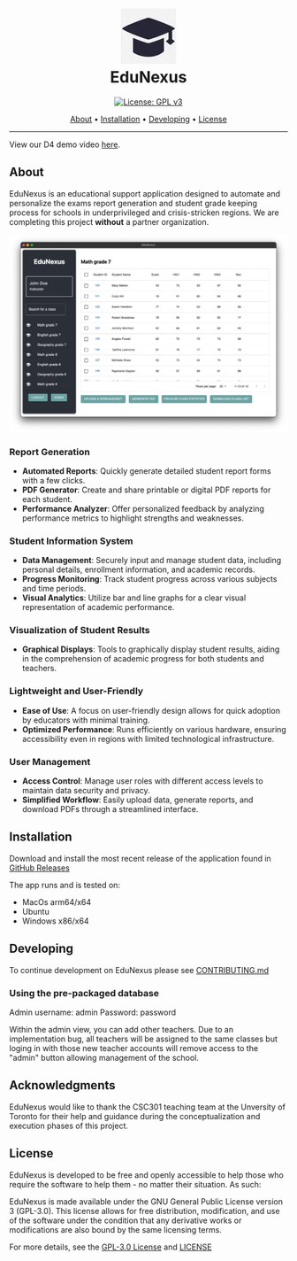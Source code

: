 <div align="center">
  <h1>
    <img width="100" height="100" src="pic/logo.webp" alt="EduNexus Logo"><br>
    EduNexus
  </h1>
  
  [![License: GPL v3](https://img.shields.io/badge/License-GPLv3-blue.svg)](https://www.gnu.org/licenses/gpl-3.0)

  [About](#about) • [Installation](#installation) • [Developing](#developing) • [License](#license)

  <hr />
</div>


View our D4 demo video [here](https://youtu.be/Wcgy5u6DdR0).

## About
EduNexus is an educational support application designed to automate and personalize the exams report generation and student grade keeping process for schools in underprivileged and crisis-stricken regions. We are completing this project **without** a partner organization.

![EduNexus Screenshot](pic/application_screenshot.webp)

### Report Generation
- **Automated Reports**: Quickly generate detailed student report forms with a few clicks.
- **PDF Generator**: Create and share printable or digital PDF reports for each student.
- **Performance Analyzer**: Offer personalized feedback by analyzing performance metrics to highlight strengths and weaknesses.

### Student Information System
- **Data Management**: Securely input and manage student data, including personal details, enrollment information, and academic records.
- **Progress Monitoring**: Track student progress across various subjects and time periods.
- **Visual Analytics**: Utilize bar and line graphs for a clear visual representation of academic performance.

### Visualization of Student Results
- **Graphical Displays**: Tools to graphically display student results, aiding in the comprehension of academic progress for both students and teachers.

### Lightweight and User-Friendly
- **Ease of Use**: A focus on user-friendly design allows for quick adoption by educators with minimal training.
- **Optimized Performance**: Runs efficiently on various hardware, ensuring accessibility even in regions with limited technological infrastructure.

### User Management
- **Access Control**: Manage user roles with different access levels to maintain data security and privacy.
- **Simplified Workflow**: Easily upload data, generate reports, and download PDFs through a streamlined interface.



## Installation
Download and install the most recent release of the application found in [GitHub Releases](https://github.com/csc301-2024-s/deliverable-1-37-edunexus/releases/latest)

The app runs and is tested on:
- MacOs arm64/x64
- Ubuntu
- Windows x86/x64

## Developing
To continue development on EduNexus please see [CONTRIBUTING.md](./CONTRIBUTING.md)

### Using the pre-packaged database
Admin username: admin
Password: password

Within the admin view, you can add other teachers. Due to an implementation bug, all teachers will be assigned to the same classes but loging in with those new teacher accounts will remove access to the "admin" button allowing management of the school.

## Acknowledgments

EduNexus would like to thank the CSC301 teaching team at the Unversity of Toronto for their help and guidance during the conceptualization and execution phases of this project.


## License
EduNexus is developed to be free and openly accessible to help those who require the software to help them - no matter their situation. As such:

EduNexus is made available under the GNU General Public License version 3 (GPL-3.0). This license allows for free distribution, modification, and use of the software under the condition that any derivative works or modifications are also bound by the same licensing terms.

For more details, see the [GPL-3.0 License](https://www.gnu.org/licenses/gpl-3.0.en.html) and [LICENSE](./LICENSE)
